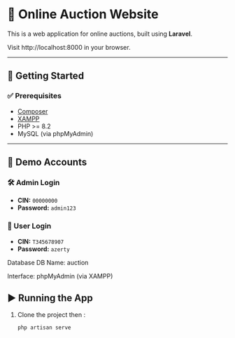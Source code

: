 # 🎯 Online Auction Website

This is a web application for online auctions, built using **Laravel**.

Visit http://localhost:8000 in your browser.

---

## 🚀 Getting Started

### ✅ Prerequisites

- [Composer](https://getcomposer.org/)
- [XAMPP](https://www.apachefriends.org/)
- PHP >= 8.2
- MySQL (via phpMyAdmin)

---

## 🔐 Demo Accounts

### 🛠️ Admin Login  
- **CIN:** `00000000`  
- **Password:** `admin123`

### 👤 User Login  
- **CIN:** `T345678907`  
- **Password:** `azerty`

Database
DB Name: auction

Interface: phpMyAdmin (via XAMPP)

## ▶️ Running the App

1. Clone the project then :
   ```bash
   php artisan serve
